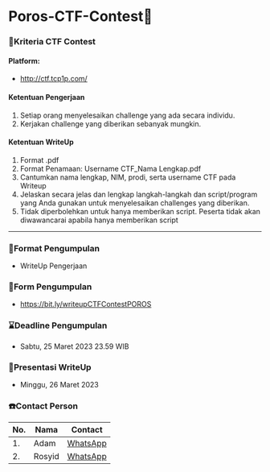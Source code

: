 # Poros-CTF-Contest🚩
### 🚧Kriteria CTF Contest
#### Platform:  
- http://ctf.tcp1p.com/
#### Ketentuan Pengerjaan
1. Setiap orang menyelesaikan challenge yang ada secara individu.
2. Kerjakan challenge yang diberikan sebanyak mungkin.
#### Ketentuan WriteUp
1. Format .pdf
2. Format Penamaan: Username CTF_Nama Lengkap.pdf
3. Cantumkan nama lengkap, NIM, prodi, serta username CTF pada Writeup
4. Jelaskan secara jelas dan lengkap langkah-langkah dan script/program yang Anda gunakan untuk menyelesaikan challenges yang diberikan.
5. Tidak diperbolehkan untuk hanya memberikan script. Peserta tidak akan diwawancarai apabila hanya memberikan script
---
### 📄Format Pengumpulan
- WriteUp Pengerjaan
### 📝Form Pengumpulan
- https://bit.ly/writeupCTFContestPOROS
### ⌛Deadline Pengumpulan
- Sabtu, 25 Maret 2023 23.59 WIB
### 🏅Presentasi WriteUp
- Minggu, 26 Maret 2023
### ☎️Contact Person
|No.|Nama|Contact|
|--|--|--|
|1.|Adam|[WhatsApp](https://wa.me/6285156033969)|
|2.|Rosyid|[WhatsApp](https://wa.me/6289671031159)|
